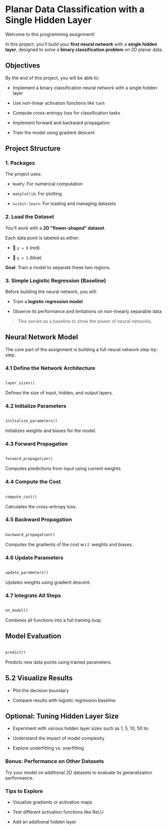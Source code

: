 #  Planar Data Classification with a Single Hidden Layer



Welcome to this programming assignment!  

In this project, you’ll build your **first neural network** with a **single hidden layer**, designed to solve a **binary classification problem** on 2D planar data.



##  Objectives



By the end of this project, you will be able to:



-  Implement a binary classification neural network with a single hidden layer

-  Use non-linear activation functions like `tanh`

-  Compute cross-entropy loss for classification tasks

-  Implement forward and backward propagation

-  Train the model using gradient descent




##  Project Structure



### **1. Packages**

The project uses:



- `NumPy`: For numerical computation

- `matplotlib`: For plotting

- `scikit-learn`: For loading and managing datasets


### **2. Load the Dataset**

You’ll work with a **2D "flower-shaped" dataset**.  

Each data point is labeled as either:

- 🔴 `y = 0` (red)

- 🔵 `y = 1` (blue)


**Goal**: Train a model to separate these two regions.


### **3. Simple Logistic Regression (Baseline)**



Before building the neural network, you will:

- Train a **logistic regression model**

- Observe its performance and limitations on non-linearly separable data



> This serves as a baseline to show the power of neural networks.

##  Neural Network Model



The core part of the assignment is building a full neural network step-by-step.

### **4.1 Define the Network Architecture**

```python

layer_sizes()

```

Defines the size of input, hidden, and output layers.

### **4.2 Initialize Parameters**

```python

initialize_parameters()

```

Initializes weights and biases for the model.

### **4.3 Forward Propagation**

```python

forward_propagation()

```

Computes predictions from input using current weights.

### **4.4 Compute the Cost**

```python

compute_cost()

```

Calculates the cross-entropy loss.

### **4.5 Backward Propagation**

```python

backward_propagation()

```

Computes the gradients of the cost w.r.t. weights and biases.

### **4.6 Update Parameters**

```python

update_parameters()

```

Updates weights using gradient descent.

### **4.7 Integrate All Steps**

```python

nn_model()

```

Combines all functions into a full training loop.

##  Model Evaluation

```python

predict()

```

Predicts new data points using trained parameters.

## 5.2 Visualize Results

- Plot the decision boundary

- Compare results with logistic regression baseline

## Optional: Tuning Hidden Layer Size

* Experiment with various hidden layer sizes such as 1, 5, 10, 50 to:

* Understand the impact of model complexity

* Explore underfitting vs. overfitting

###  Bonus: Performance on Other Datasets

Try your model on additional 2D datasets to evaluate its generalization performance.


###  Tips to Explore

* Visualize gradients or activation maps

* Test different activation functions like ReLU

* Add an additional hidden layer

